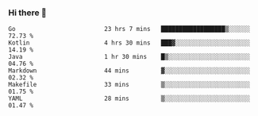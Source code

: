 ### Hi there 👋

<!--
**yeya24/yeya24** is a ✨ _special_ ✨ repository because its `README.md` (this file) appears on your GitHub profile.

Here are some ideas to get you started:

- 🔭 I’m currently working on ...
- 🌱 I’m currently learning ...
- 👯 I’m looking to collaborate on ...
- 🤔 I’m looking for help with ...
- 💬 Ask me about ...
- 📫 How to reach me: ...
- 😄 Pronouns: ...
- ⚡ Fun fact: ...
-->

<!--START_SECTION:waka-->

```text
Go                         23 hrs 7 mins   ██████████████████▒░░░░░░   72.73 %
Kotlin                     4 hrs 30 mins   ███▓░░░░░░░░░░░░░░░░░░░░░   14.19 %
Java                       1 hr 30 mins    █▒░░░░░░░░░░░░░░░░░░░░░░░   04.76 %
Markdown                   44 mins         ▓░░░░░░░░░░░░░░░░░░░░░░░░   02.32 %
Makefile                   33 mins         ▒░░░░░░░░░░░░░░░░░░░░░░░░   01.75 %
YAML                       28 mins         ▒░░░░░░░░░░░░░░░░░░░░░░░░   01.47 %
```

<!--END_SECTION:waka-->

